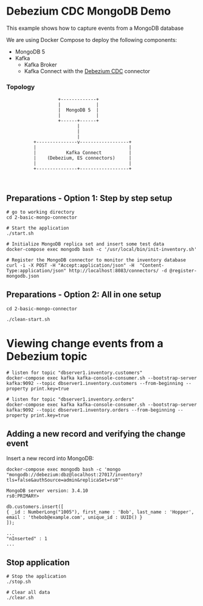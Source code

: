 # Debezium CDC MongoDB Demo

This example shows how to capture events from a MongoDB database

We are using Docker Compose to deploy the following components:

* MongoDB 5
* Kafka
  * Kafka Broker
  * Kafka Connect with the [Debezium CDC](https://debezium.io/) connector


### Topology

```
                   +-------------+
                   |             |
                   |  MongoDB 5  |
                   |             |
                   +------+------+
                          |
                          |
                          |
          +---------------v------------------+
          |                                  |
          |           Kafka Connect          |
          |    (Debezium, ES connectors)     |
          |                                  |
          +---------------+------------------+



```

## Preparations - Option 1: Step by step setup

```shell
# go to working directory
cd 2-basic-mongo-connector

# Start the application
./start.sh

# Initialize MongoDB replica set and insert some test data
docker-compose exec mongodb bash -c '/usr/local/bin/init-inventory.sh'

# Register the MongoDB connector to monitor the inventory database
curl -i -X POST -H "Accept:application/json" -H  "Content-Type:application/json" http://localhost:8083/connectors/ -d @register-mongodb.json

```

## Preparations - Option 2: All in one setup
```shell
cd 2-basic-mongo-connector

./clean-start.sh
```

# Viewing change events from a Debezium topic

```shell
# listen for topic "dbserver1.inventory.customers"
docker-compose exec kafka kafka-console-consumer.sh --bootstrap-server kafka:9092 --topic dbserver1.inventory.customers --from-beginning --property print.key=true
	
# listen for topic "dbserver1.inventory.orders"
docker-compose exec kafka kafka-console-consumer.sh --bootstrap-server kafka:9092 --topic dbserver1.inventory.orders --from-beginning --property print.key=true
```

## Adding a new record and verifying the change event

Insert a new record into MongoDB:

```shell
docker-compose exec mongodb bash -c 'mongo "mongodb://debezium:dbz@localhost:27017/inventory?tls=false&authSource=admin&replicaSet=rs0"'

MongoDB server version: 3.4.10
rs0:PRIMARY>

db.customers.insert([
{ _id : NumberLong("1005"), first_name : 'Bob', last_name : 'Hopper', email : 'thebob@example.com', unique_id : UUID() }
]);

...
"nInserted" : 1
...
```


## Stop application
```shell
# Stop the application
./stop.sh

# Clear all data
./clear.sh
```